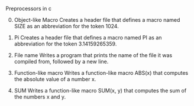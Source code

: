 Preprocessors in c

0. Object-like Macro
Creates a header file that defines a macro named SIZE as an abbreviation for the token 1024.

1. Pi
Creates a header file that defines a macro named PI as an abbreviation for the token 3.14159265359.

2. File name
Writes a program that prints the name of the file it was compiled from, followed by a new line.

3. Function-like macro
Writes a function-like macro ABS(x) that computes the absolute value of a number x.

4. SUM
Writes a function-like macro SUM(x, y) that computes the sum of the numbers x and y.

